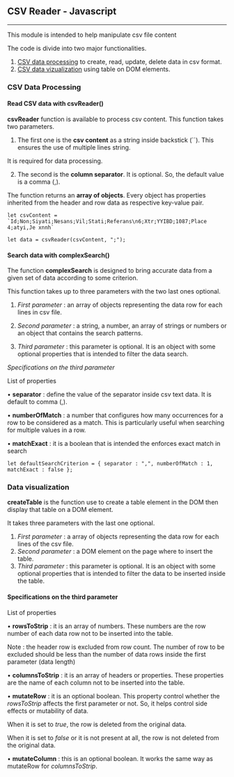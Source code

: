 ## CSV Reader - Javascript
____
This module is intended to help manipulate csv file content

The code is divide into two major functionalities.

1. [CSV data processing](#csv-data-processing) to create, read, update, delete data in csv format.
2. [CSV data vizualization](#csv-data-vizualization) using table on DOM elements.


### CSV Data Processing

#### Read CSV data with csvReader()
**csvReader** function is available to process csv content. This function takes two parameters.

1. The first one is the **csv content** as a string inside backstick (``). This ensures the use of multiple lines string.

It is required for data processing.

2. The second is the **column separator**. It is optional. So, the default value is a comma (,).

The function returns an **array of objects**. Every object has properties inherited from the header and row data as respective key-value pair.

```
let csvContent = `Id;Non;Siyati;Nesans;Vil;Stati;Referans\n6;Xtr;YYIBD;1087;Place 4;atyi,Je xnnh`

let data = csvReader(csvContent, ";");
```

#### Search data with complexSearch()

The function **complexSearch** is designed to bring accurate data from a given set of data according to some criterion.

This function takes up to three parameters with the two last ones optional.

1. *First parameter* : an array of objects representing the data row for each lines in csv file.
2. *Second parameter* : a string, a number, an array of strings or numbers or an object that contains the search patterns.

3. *Third parameter* : this parameter is optional. It is an object with some optional properties that is intended to filter the data search. 

*Specifications on the third parameter*

List of properties 

• **separator** : define the value of the separator inside csv text data. It is default to comma (,).

• **numberOfMatch** : a number that configures how many occurrences for a row to be considered as a match. This is particularly useful when searching for multiple values in a row.

• **matchExact** : it is a boolean that is intended the enforces exact match in search

`let defaultSearchCriterion = {
        separator : ",",
        numberOfMatch : 1,
        matchExact : false
    };`

### Data visualization

**createTable** is the function use to create a table element in the DOM then display that table on a DOM element.

It takes three parameters with the last one optional.

1. *First parameter* : a array of objects representing the data row for each lines of the csv file.
2. *Second parameter* : a DOM element on the page where to insert the table.
3. *Third parameter* : this parameter is optional. It is an object with some optional properties that is intended to filter the data to be inserted inside the table. 

#### Specifications on the third parameter

List of properties 

• **rowsToStrip** : it is an array of numbers. These numbers are the row number of each data row not to be inserted into the table. 

Note : the header row is excluded from row count. The number of row to be excluded should be less than the number of data rows inside the first parameter (data length)

• **columnsToStrip** : it is an array of headers or properties. These properties are the name of each column not to be inserted into the table.

• **mutateRow** : it is an optional boolean. This property control whether the *rowsToStrip* affects the first parameter or not. So, it helps control side effects or mutability of data.

When it is set to *true*, the row is deleted from the original data.

When it is set to *false* or it is not present at all, the row is not deleted from the original data.

• **mutateColumn** : this is an optional boolean. It works the same way as mutateRow for *columnsToStrip*. 


